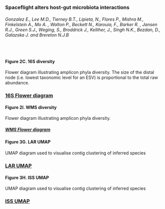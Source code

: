<h3>Spaceflight alters host-gut microbiota interactions</h3>
<h6>Gonzalez E., Lee M.D., Tierney B.T., Lipieta, N., Flores P., Mishra M., Finkelstein A., Mo A. , Walton P., Beckett N., Karouia, F., Barker R. , Jansen R.J., Green S.J., Weging, S., Broddrick J., Kelliher, J., Singh N.K., Bezdan, D., Galazska J. and Brereton N.J.B</h6>
<br>
<h4>Figure 2C. 16S diversity</h4>
Flower diagram illustrating amplicon phyla diversity. The size of the distal node (i.e. lowest taxonomic level for an ESV) is proportional to the total raw abundance.
<h3><a target="_blank" href="http://htmlpreview.github.io/?https://github.com/gonzalezem/Spaceflight_host_microbiome_interactions/blob/master/Flower_diagram_16S/Flowers.html">16S Flower diagram</a></h3>
<h4>Figure 2I. WMS diversity</h4>
Flower diagram illustrating amplicon phyla diversity. 
<h5><a target="_blank" href="http://htmlpreview.github.io/?https://github.com/gonzalezem/Spaceflight_host_microbiome_interactions/blob/master/Flower_diagram/Flowers.html">WMS Flower diagram</a></h5>
<h4>Figure 3G. LAR UMAP</h4>
UMAP diagram used to visualise contig clustering of inferred species
<h3><a target="_blank" href="http://htmlpreview.github.io/?https://github.com/gonzalezem/Spaceflight_host_microbiome_interactions/blob/master/WMS_UMAP_interactive/LAR_UMAP.html">LAR UMAP</a></h3>
<h4>Figure 3H. ISS UMAP</h4>
UMAP diagram used to visualise contig clustering of inferred species
<h3><a target="_blank" href="http://htmlpreview.github.io/?https://github.com/gonzalezem/Spaceflight_host_microbiome_interactions/blob/master/WMS_UMAP_interactive/ISS_UMAP.html">ISS UMAP</a></h3>
<br>
